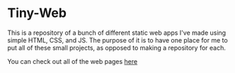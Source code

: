 # Tiny-Web

This is a repository of a bunch of different static web apps I've made using simple HTML, CSS, and JS. The purpose of it is to have one place for me to put all of these small projects, as opposed to making a repository for each.

You can check out all of the web pages [here](https://tiny.bornais.ca)
